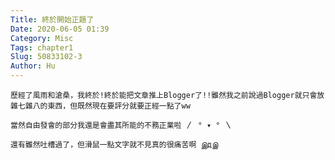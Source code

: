 ```yaml
---
Title: 終於開始正題了
Date: 2020-06-05 01:39
Category: Misc
Tags: chapter1
Slug: 50833102-3
Author: Hu
---
```


    歷經了風雨和滄桑，我終於!終於能把文章推上Blogger了!!雖然我之前說過Blogger就只會放雜七雜八的東西，但既然現在要評分就要正經一點了ww

    當然自由發會的部分我還是會盡其所能的不務正業啦 〳 ° ▾ ° 〵
    
    還有雖然吐槽過了，但滑鼠一點文字就不見真的很痛苦啊 இдஇ

<!-- PELICAN_END_SUMMARY -->
